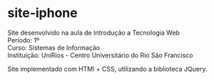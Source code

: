 # site-iphone
Site desenvolvido na aula de Introdução a Tecnologia Web<br>
Período: 1º<br>
Curso: Sistemas de Informação<br>
Instituição: UniRios - Centro Universitário do Rio São Francisco

Site implementado com HTMl + CSS, utilizando a biblioteca JQuery.
